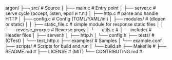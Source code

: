 argon/
├── src/                  # Source
│   ├── main.c            # Entry point
│   ├── server.c          # serve cycle (accept, listen, epoll и т.п.)
│   ├── http.c            # parse and handle HTTP
│   ├── config.c          # Config (TOML/YAML/ini)
│   ├── modules/          # (dlopen or static)
│   │   ├── static_file.c # simple module for response static files
│   │   └── reverse_proxy.c # Reverse proxy
│   └── utils.c           # 
├── include/              # Header files
│   ├── server.h
│   ├── http.h
│   └── config.h
├── tests/                # (CTest)
│   └── test_http.c
├── examples/             # Samples
│   └── example.conf
├── scripts/              # Scripts for build and run
│   └── build.sh
├── Makefile              # 
├── README.md             # 
├── LICENSE               # (MIT)
└── CONTRIBUTING.md       #

